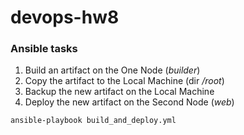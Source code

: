 # devops-hw8

### Ansible tasks
1. Build an artifact on the One Node (*builder*)
2. Copy the artifact to the Local Machine (dir */root*)
3. Backup the new artifact on the Local Machine
4. Deploy the new artifact on the Second Node (*web*)

```
ansible-playbook build_and_deploy.yml
```
